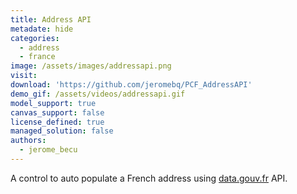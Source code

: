 ```yaml
---
title: Address API
metadate: hide
categories:
  - address
  - france
image: /assets/images/addressapi.png
visit: 
download: 'https://github.com/jeromebq/PCF_AddressAPI'
demo_gif: /assets/videos/addressapi.gif
model_support: true
canvas_support: false
license_defined: true
managed_solution: false
authors:
  - jerome_becu
---
```

A control to auto populate a French address using <a target="_blank" href="https://www.data.gouv.fr/fr/">data.gouv.fr</a> API.
